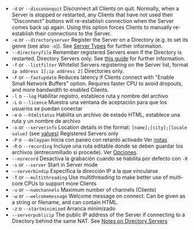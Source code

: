 - `-d`  or `--discononquit`   Disconnect all Clients on quit. Normally, when a Server is stopped or restarted, any Clients that have not used their "Disconnect" buttons will re-establish connection when the Server comes back up again. Using this option forces Clients to manually re-establish their connections to the Server.  
- `-e`  or `--directoryserver`  Register the Server on a Directory (e.g. to set its genre (see also `-o`)). See [Server Types](#server-types) for further information.
- `--directoryfile` Remember registered Servers even if the Directory is restarted. Directory Servers only. See [this guide](Custom-Directories) for further information. 
- `-f`  or `--listfilter`     Whitelist Servers registering on the Server list, format `ip address 1[;ip address 2]` Directories only. 
-  `-F`  or `--fastupdate`     Reduces latency if Clients connect with "Enable Small Network Buffers" option. Requires faster CPU to avoid dropouts, and more bandwidth to enabled Clients.
-  `-l`  o `--log`            Habilitar registro, establece ruta y nombre del archivo                                                                    
- `-L`  o `--licence`        Muestra una ventana de aceptación para que los usuarios se puedan conectar
- `-m`  o `--htmlstatus`     Habilita un archivo de estado HTML, establece una ruta y un nombre de archivo
- `-o`  or `--serverinfo`     Location details in the format:  `[name];[city];[locale value]` (see [values](https://doc.qt.io/qt-5/qlocale.html#Country-enum)) Registered Servers only
- `-P`  o `--delaypan`       Inicia con paneo con retardo activado Ver [notas](#paneo-con-retardo)
- `-R`  o `--recording`      Incluye una ruta editable donde se deben guardar los archivos (entrecomillado si procede).  Ver [Opciones](#opciones).  
- `--norecord`       Desactiva la grabación cuando se habilita por defecto con `-R`                                                 
- `-s` or `--server` Start in Server mode
- `--serverbindip`  Especifica la dirección IP a la que vincularse              
-  `-T` or `--multithreading`  Use multithreading to make better use of multi-core CPUs to support more Clients
-  `-u` or `--numchannels`   Maximum number of channels (Clients)
-  `-w` or `--welcomemessage`  Welcome message on connect. Can be given as a string or filename, and can contain HTML.
-  `-z` o `--startminimized`  Arranca minimizado
-  `--serverpublicip`  The public IP address of the Server if connecting to a Directory behind the same NAT. See [Notes on Directory Servers](Running-a-Server#points-to-note-about-directories)

